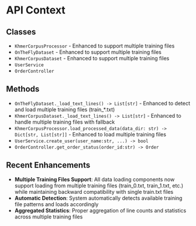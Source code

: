 # API Context

## Classes
- `KhmerCorpusProcessor` - Enhanced to support multiple training files
- `OnTheFlyDataset` - Enhanced to support multiple training files  
- `KhmerCorpusDataset` - Enhanced to support multiple training files
- `UserService`
- `OrderController`

## Methods
- `OnTheFlyDataset._load_text_lines() -> List[str]` - Enhanced to detect and load multiple training files (train_*.txt)
- `KhmerCorpusDataset._load_text_lines() -> List[str]` - Enhanced to handle multiple training files with fallback
- `KhmerCorpusProcessor.load_processed_data(data_dir: str) -> Dict[str, List[str]]` - Enhanced to load multiple training files
- `UserService.create_user(user_name:str, ...) -> bool`
- `OrderController.get_order_status(order_id:str) -> Order`

## Recent Enhancements
- **Multiple Training Files Support**: All data loading components now support loading from multiple training files (train_0.txt, train_1.txt, etc.) while maintaining backward compatibility with single train.txt files
- **Automatic Detection**: System automatically detects available training file patterns and loads accordingly
- **Aggregated Statistics**: Proper aggregation of line counts and statistics across multiple training files 